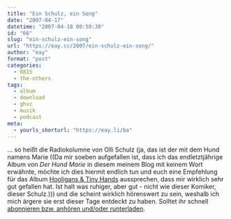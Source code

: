 ```yaml
---
title: "Ein Schulz, ein Song"
date: "2007-04-17"
datetime: "2007-04-18 00:58:30"
id: "66"
slug: "ein-schulz-ein-song"
url: "https://eay.cc/2007/ein-schulz-ein-song/"
author: "eay"
format: "post"
categories:
  - 0815
  - the-others
tags:
  - album
  - download
  - ghvc
  - musik
  - podcast
meta:
  - yourls_shorturl: "https://eay.li/ba"
---
```


... so heißt die Radiokolumne von Olli Schulz (ja, das ist der mit dem Hund namens Marie ((Da mir soeben aufgefallen ist, dass ich das endletztjährige Album von _Der Hund Marie_ in diesem meinem Blog mit keinem Wort erwähnte, möchte ich dies hiermit endlich tun und euch eine Empfehlung für das Album [Hooligans & Tiny Hands](http://www.amazon.de/exec/obidos/ASIN/B000HT2JMG/eayznet-21) aussprechen, dass mir wirklich sehr gut gefallen hat. Ist halt was ruhiger, aber gut - nicht wie dieser Komiker, dieser Schulz.))) und die scheint wirklich hörenswert zu sein, weshalb ich mich ärgere sie erst dieser Tage entdeckt zu haben. Solltet ihr schnell [abonnieren bzw. anhören und/oder runterladen](http://www.fritz.de/_/hoeren/beitrag_jsp/key=60_90352.html).
